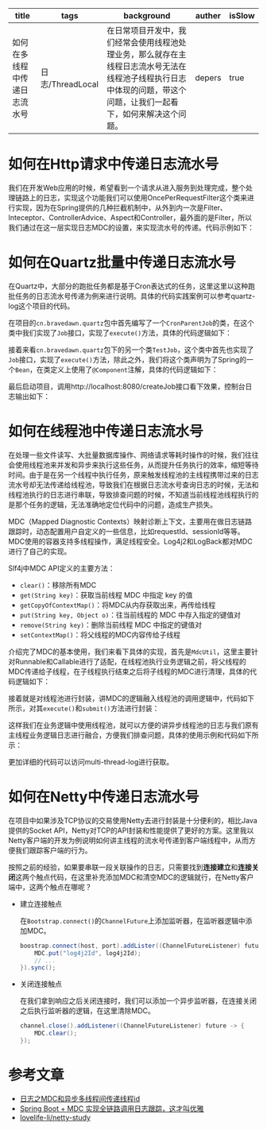 | title                        | tags             | background                                                   | auther | isSlow |
| ---------------------------- | ---------------- | ------------------------------------------------------------ | ------ | ------ |
| 如何在多线程中传递日志流水号 | 日志/ThreadLocal | 在日常项目开发中，我们经常会使用线程池处理业务，那么就存在主线程日志流水号无法在线程池子线程执行日志中体现的问题，带这个问题，让我们一起看下，如何来解决这个问题。 | depers | true   |

# 如何在Http请求中传递日志流水号

我们在开发Web应用的时候，希望看到一个请求从进入服务到处理完成，整个处理链路上的日志，实现这个功能我们可以使用OncePerRequestFilter这个类来进行实现，因为在Spring提供的几种拦截机制中，从外到内一次是Filter、Inteceptor、ControllerAdvice、Aspect和Controller，最外面的是Filter，所以我们通过在这一层实现日志MDC的设置，来实现流水号的传递。代码示例如下：

# 如何在Quartz批量中传递日志流水号

在Quartz中，大部分的跑批任务都是基于Cron表达式的任务，这里这里以这种跑批任务的日志流水号传递为例来进行说明。具体的代码实践案例可以参考quartz-log这个项目的代码。

在项目的`cn.bravedawn.quartz`包中首先编写了一个`CronParentJob`的类，在这个类中我们实现了`Job`接口，实现了`execute()`方法，具体的代码逻辑如下：

接着来看`cn.bravedawn.quartz`包下的另一个类`TestJob`，这个类中首先也实现了`Job`接口，实现了`execute()`方法，除此之外，我们将这个类声明为了Spring的一个`Bean`，在类定义上使用了`@Component`注解，具体的代码逻辑如下：

最后启动项目，调用http://localhost:8080/createJob接口看下效果，控制台日志输出如下：

# 如何在线程池中传递日志流水号

在处理一些文件读写、大批量数据库操作、网络请求等耗时操作的时候，我们往往会使用线程池来并发和异步来执行这些任务，从而提升任务执行的效率，缩短等待时间。由于是在另一个线程中执行任务，原来触发线程池的主线程携带过来的日志流水号却无法传递给线程池，导致我们在根据日志流水号查询日志的时候，无法和线程池执行的日志进行串联，导致排查问题的时候，不知道当前线程池线程执行的是那个任务的逻辑，无法准确地定位代码中的问题，造成生产损失。

MDC（Mapped Diagnostic Contexts）映射诊断上下文，主要用在做日志链路跟踪时，动态配置用户自定义的一些信息，比如requestId、sessionId等等。MDC使用的容器支持多线程操作，满足线程安全。Log4j2和LogBack都对MDC进行了自己的实现。

Slf4j中MDC API定义的主要方法：

- `clear()`：移除所有MDC
- `get(String key)`：获取当前线程 MDC 中指定 key 的值
- `getCopyOfContextMap()`：将MDC从内存获取出来，再传给线程
- `put(String key, Object o)`：往当前线程的 MDC 中存入指定的键值对
- `remove(String key)`：删除当前线程 MDC 中指定的键值对
- `setContextMap()`：将父线程的MDC内容传给子线程

介绍完了MDC的基本使用，我们来看下具体的实现，首先是`MdcUtil`，这里主要针对Runnable和Callable进行了适配，在线程池执行业务逻辑之前，将父线程的MDC传递给子线程，在子线程执行结束之后将子线程的MDC进行清理，具体的代码逻辑如下：

接着就是对线程池进行封装，讲MDC的逻辑融入线程池的调用逻辑中，代码如下所示，对其`execute()`和`submit()`方法进行封装：

这样我们在业务逻辑中使用线程池，就可以方便的讲异步线程池的日志与我们原有主线程业务逻辑日志进行融合，方便我们排查问题，具体的使用示例和代码如下所示：

更加详细的代码可以访问multi-thread-log进行获取。

# 如何在Netty中传递日志流水号

在项目中如果涉及TCP协议的交易使用Netty去进行封装是十分便利的，相比Java提供的Socket API，Netty对TCP的API封装和性能提供了更好的方案。这里我以Netty客户端的开发为例说明如何讲主线程的流水号传递到客户端线程中，从而方便我们跟踪客户端的行为。

按照之前的经验，如果要串联一段关联操作的日志，只需要找到**连接建立**和**连接关闭**这两个触点代码，在这里补充添加MDC和清空MDC的逻辑就行，在Netty客户端中，这两个触点在哪呢？

- 建立连接触点

    在`Bootstrap.connect()`的`ChannelFuture`上添加监听器，在监听器逻辑中添加MDC。

    ```Java
    boostrap.connect(host, port).addLister((ChannelFutureListener) future -> {
        MDC.put("log4j2Id", log4j2Id);
        // ...
    }).sync();
    ```

- 关闭连接触点

    在我们拿到响应之后关闭连接时，我们可以添加一个异步监听器，在连接关闭之后执行监听器的逻辑，在这里清除MDC。
    
    ```Java
    channel.close().addListener((ChannelFutureListener) future -> {
        MDC.clear();
    });
    ```


# 参考文章

- [日志之MDC和异步多线程间传递线程id](https://blog.csdn.net/u012060033/article/details/129718315)
- [Spring Boot + MDC 实现全链路调用日志跟踪，这才叫优雅](https://developer.aliyun.com/article/1002910)
- [lovelife-li/netty-study](https://github.hscsec.cn/lovelife-li/netty-study)